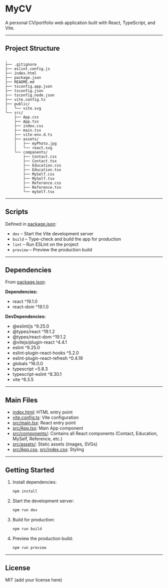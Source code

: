# MyCV

A personal CV/portfolio web application built with React, TypeScript, and Vite.

---

## Project Structure

```
.
├── .gitignore
├── eslint.config.js
├── index.html
├── package.json
├── README.md
├── tsconfig.app.json
├── tsconfig.json
├── tsconfig.node.json
├── vite.config.ts
├── public/
│   └── vite.svg
└── src/
    ├── App.css
    ├── App.tsx
    ├── index.css
    ├── main.tsx
    ├── vite-env.d.ts
    ├── assets/
    │   ├── myPhoto.jpg
    │   └── react.svg
    └── components/
        ├── Contact.css
        ├── Contact.tsx
        ├── Education.css
        ├── Education.tsx
        ├── MySelf.css
        ├── MySelf.tsx
        ├── Reference.css
        ├── Reference.tsx
        └── mySelf.tsx
```

---

## Scripts

Defined in [package.json](package.json):

- `dev` – Start the Vite development server
- `build` – Type-check and build the app for production
- `lint` – Run ESLint on the project
- `preview` – Preview the production build

---

## Dependencies

From [package.json](package.json):

**Dependencies:**

- react ^19.1.0
- react-dom ^19.1.0

**DevDependencies:**

- @eslint/js ^9.25.0
- @types/react ^19.1.2
- @types/react-dom ^19.1.2
- @vitejs/plugin-react ^4.4.1
- eslint ^9.25.0
- eslint-plugin-react-hooks ^5.2.0
- eslint-plugin-react-refresh ^0.4.19
- globals ^16.0.0
- typescript ~5.8.3
- typescript-eslint ^8.30.1
- vite ^6.3.5

---

## Main Files

- [index.html](index.html): HTML entry point
- [vite.config.ts](vite.config.ts): Vite configuration
- [src/main.tsx](src/main.tsx): React entry point
- [src/App.tsx](src/App.tsx): Main App component
- [src/components/](src/components/): Contains all React components (Contact, Education, MySelf, Reference, etc.)
- [src/assets/](src/assets/): Static assets (images, SVGs)
- [src/App.css](src/App.css), [src/index.css](src/index.css): Styling

---

## Getting Started

1. Install dependencies:
   ```sh
   npm install
   ```
2. Start the development server:
   ```sh
   npm run dev
   ```
3. Build for production:
   ```sh
   npm run build
   ```
4. Preview the production build:
   ```sh
   npm run preview
   ```

---

## License

MIT (add your license here)
